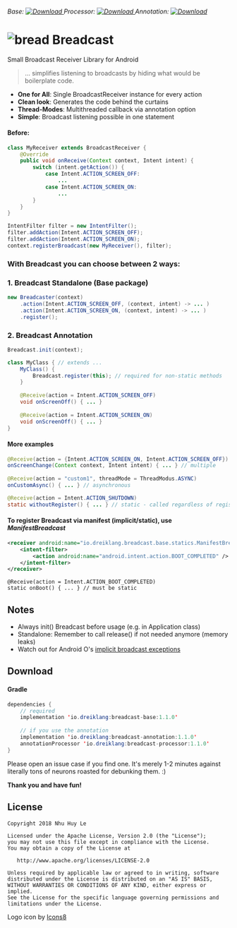  ###### Base: [ ![Download](https://api.bintray.com/packages/dreiklang/Breadcast/breadcast-base/images/download.svg) ](https://bintray.com/dreiklang/Breadcast/breadcast-base/_latestVersion) Processor: [ ![Download](https://api.bintray.com/packages/dreiklang/Breadcast/breadcast-processor/images/download.svg) ](https://bintray.com/dreiklang/Breadcast/breadcast-processor/_latestVersion) Annotation: [ ![Download](https://api.bintray.com/packages/dreiklang/Breadcast/breadcast-annotation/images/download.svg) ](https://bintray.com/dreiklang/Breadcast/breadcast-annotation/_latestVersion)

# ![bread](https://png.icons8.com/metro/50/000000/bread.png) Breadcast
Small Broadcast Receiver Library for Android

> ... simplifies listening to broadcasts by hiding what would be boilerplate code.

- __One for All__: Single BroadcastReceiver instance for every action
- __Clean look__: Generates the code behind the curtains
- __Thread-Modes__: Multithreaded callback via annotation option
- __Simple__: Broadcast listening possible in one statement

#### Before:
```java
class MyReceiver extends BroadcastReceiver {
    @Override
    public void onReceive(Context context, Intent intent) {
        switch (intent.getAction()) {
            case Intent.ACTION_SCREEN_OFF:
                ...
            case Intent.ACTION_SCREEN_ON:
                ...
        }
    }
}
```
```java
IntentFilter filter = new IntentFilter();
filter.addAction(Intent.ACTION_SCREEN_OFF);
filter.addAction(Intent.ACTION_SCREEN_ON);
context.registerBroadcast(new MyReceiver(), filter);
```

### With Breadcast you can choose between 2 ways:

### 1. Breadcast Standalone (Base package)
```java
new Breadcaster(context)
    .action(Intent.ACTION_SCREEN_OFF, (context, intent) -> ... )
    .action(Intent.ACTION_SCREEN_ON, (context, intent) -> ... )
    .register();
```

### 2. Breadcast Annotation
```java
Breadcast.init(context);
```
```java
class MyClass { // extends ...
    MyClass() {
        Breadcast.register(this); // required for non-static methods
    }
    
    @Receive(action = Intent.ACTION_SCREEN_OFF)
    void onScreenOff() { ... }
    
    @Receive(action = Intent.ACTION_SCREEN_ON)
    void onScreenOff() { ... }
}
```

#### More examples
```java
@Receive(action = {Intent.ACTION_SCREEN_ON, Intent.ACTION_SCREEN_OFF})
onScreenChange(Context context, Intent intent) { ... } // multiple
	
@Receive(action = "custom1", threadMode = ThreadModus.ASYNC)
onCustomAsync() { ... } // asynchronous

@Receive(action = Intent.ACTION_SHUTDOWN)
static withoutRegister() { ... } // static - called regardless of registration	
```

####  To register Breadcast via manifest (implicit/static), use _ManifestBreadcast_
```xml
<receiver android:name="io.dreiklang.breadcast.base.statics.ManifestBreadcast">
	<intent-filter>
		<action android:name="android.intent.action.BOOT_COMPLETED" />
	</intent-filter>
</receiver>
```
```
@Receive(action = Intent.ACTION_BOOT_COMPLETED)
static onBoot() { ... } // must be static
```
## Notes
- Always init() Breadcast before usage (e.g. in Application class)
- Standalone: Remember to call release() if not needed anymore (memory leaks)
- Watch out for Android O's [implicit broadcast exceptions](https://developer.android.com/guide/components/broadcast-exceptions.html)

## Download
#### Gradle
```java
dependencies {
    // required
    implementation 'io.dreiklang:breadcast-base:1.1.0'
    
    // if you use the annotation
    implementation 'io.dreiklang:breadcast-annotation:1.1.0'
    annotationProcessor 'io.dreiklang:breadcast-processor:1.1.0'
}
```

Please open an issue case if you find one. It's merely 1-2 minutes against literally tons of neurons roasted for debunking them. :)

__Thank you and have fun!__

License
-------

    Copyright 2018 Nhu Huy Le

    Licensed under the Apache License, Version 2.0 (the "License");
    you may not use this file except in compliance with the License.
    You may obtain a copy of the License at

       http://www.apache.org/licenses/LICENSE-2.0

    Unless required by applicable law or agreed to in writing, software
    distributed under the License is distributed on an "AS IS" BASIS,
    WITHOUT WARRANTIES OR CONDITIONS OF ANY KIND, either express or implied.
    See the License for the specific language governing permissions and
    limitations under the License.
    
    
Logo icon by [Icons8](https://icons8.com)
